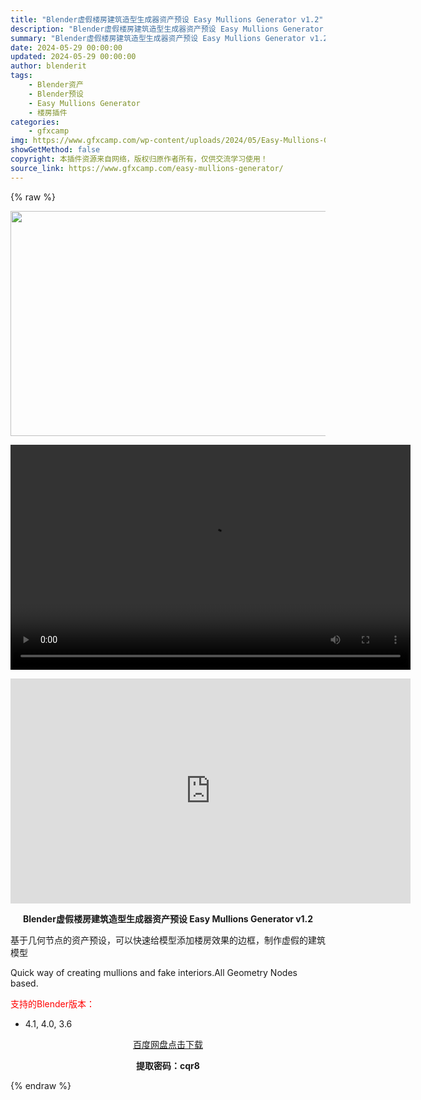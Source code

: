 ```yaml
---
title: "Blender虚假楼房建筑造型生成器资产预设 Easy Mullions Generator v1.2"
description: "Blender虚假楼房建筑造型生成器资产预设 Easy Mullions Generator v1.2 基于几何节点的资产预设，可以快速给模型添加楼房效果的边框，制作虚假的建筑模型 Quick way..."
summary: "Blender虚假楼房建筑造型生成器资产预设 Easy Mullions Generator v1.2 基于几何节点的资产预设，可以快速给模型添加楼房效果的边框，制作虚假的建筑模型 Quick way..."
date: 2024-05-29 00:00:00
updated: 2024-05-29 00:00:00
author: blenderit
tags: 
    - Blender资产
    - Blender预设
    - Easy Mullions Generator
    - 楼房插件
categories:
    - gfxcamp
img: https://www.gfxcamp.com/wp-content/uploads/2024/05/Easy-Mullions-Generator.jpg
showGetMethod: false
copyright: 本插件资源来自网络，版权归原作者所有，仅供交流学习使用！
source_link: https://www.gfxcamp.com/easy-mullions-generator/
---
```


{% raw %}
<div><p><img decoding="async" class="aligncenter size-full wp-image-121750" src="https://www.gfxcamp.com/wp-content/uploads/2024/05/Easy-Mullions-Generator.jpg" data-src="https://www.gfxcamp.com/wp-content/uploads/2024/05/Easy-Mullions-Generator.jpg" alt="" width="640" height="360" data-srcset="https://www.gfxcamp.com/wp-content/uploads/2024/05/Easy-Mullions-Generator.jpg 640w, https://www.gfxcamp.com/wp-content/uploads/2024/05/Easy-Mullions-Generator-150x84.jpg 150w" data-sizes="(max-width: 640px) 100vw, 640px"><br>
</p><center><div style="width: 640px;" class="wp-video"><!--[if lt IE 9]><script>document.createElement('video');</script><![endif]-->
<video class="wp-video-shortcode" id="video-121749-1" width="640" height="360" preload="true" controls="controls"><source type="video/mp4" src="http://cloud.video.taobao.com/play/u/null/p/1/e/6/t/1/464566476709.mp4?_=1"></source><a href="http://cloud.video.taobao.com/play/u/null/p/1/e/6/t/1/464566476709.mp4">http://cloud.video.taobao.com/play/u/null/p/1/e/6/t/1/464566476709.mp4</a></video></div></center><p style="text-align: center;"><iframe loading="lazy" src="https://player.youku.com/embed/XNjM5NDExMjI3Mg==" width="640" height="360" frameborder="0" allowfullscreen="allowfullscreen" data-mce-fragment="1"></iframe></p><p style="text-align: center;"><strong>Blender虚假楼房建筑造型生成器资产预设 Easy Mullions Generator v1.2</strong></p><p>基于几何节点的资产预设，可以快速给模型添加楼房效果的边框，制作虚假的建筑模型</p><p>Quick way of creating mullions and fake interiors.All Geometry Nodes based.</p><p style="text-align: left;"><span style="color: #ff0000;">支持的Blender版本：</span></p><ul>
<li style="text-align: left;">4.1, 4.0, 3.6</li>
</ul><p style="text-align: center;"><a class="maxbutton-3 maxbutton maxbutton-baidu" target="_blank" rel="noopener" href="https://pan.baidu.com/s/1yJU8JR99U5YcXMKdBvCH7A?pwd=cqr8"><span class="mb-text">百度网盘点击下载</span></a></p><p style="text-align: center;"><strong>提取密码：cqr8</strong></p></div>
<div style="display: none">gfxcamp</div>
{% endraw %}